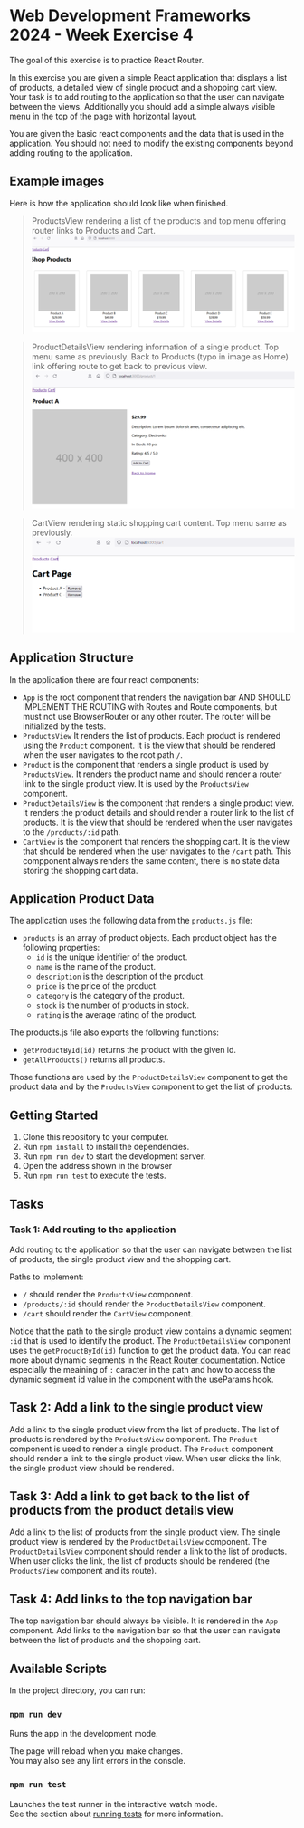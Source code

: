 # Web Development Frameworks 2024 - Week Exercise 4

The goal of this exercise is to practice React Router.

In this exercise you are given a simple React application that displays a list of products, a detailed view of single product and a shopping cart view. Your task is to add routing to the application so that the user can navigate between the views. Additionally
you should add a simple always visible menu in the top of the page with horizontal layout. 

You are given the basic react components and the data that is used in the application. You should not need to modify the existing components beyond adding routing to the application.

## Example images
Here is how the application should look like when finished.
> ProductsView rendering a list of the products and top menu offering router links to Products and Cart.
> ![View 1](./doc_images/view1.png)

> ProductDetailsView rendering information of a single product. Top menu same as previously. Back to Products (typo in image as Home) link offering route to get back to previous view.
> ![View 2](./doc_images/view2.png)

> CartView rendering static shopping cart content. Top menu same as previously.
> ![View 3](./doc_images/view3.png)

## Application Structure

In the application there are four react components:

- `App` is the root component that renders the navigation bar AND SHOULD IMPLEMENT THE ROUTING with Routes and Route components, but must not use BrowserRouter or any other router. The router will be initialized by the tests. 
- `ProductsView` It renders the list of products. Each product is rendered using the `Product` component. It is the view that should be rendered when the user navigates to the root path `/`.
- `Product` is the component that renders a single product is used by `ProductsView`. It renders the product name and should render a router link to the single product view. It is used by the `ProductsView` component.
- `ProductDetailsView` is the component that renders a single product view. It renders the product details and should render a router link to the list of products. It is the view that should be rendered when the user navigates to the `/products/:id` path.
- `CartView` is the component that renders the shopping cart. It is the view that should be rendered when the user navigates to the `/cart` path. This compponent always renders the same content, there is no state data storing the shopping cart data.

## Application Product Data

The application uses the following data from the `products.js` file:

- `products` is an array of product objects. Each product object has the following properties:
  - `id` is the unique identifier of the product.
  - `name` is the name of the product.
  - `description` is the description of the product.
  - `price` is the price of the product.
  - `category` is the category of the product.
  - `stock` is the number of products in stock.
  - `rating` is the average rating of the product.

The products.js file also exports the following functions:

- `getProductById(id)` returns the product with the given id.
- `getAllProducts()` returns all products.

Those functions are used by the `ProductDetailsView` component to get the product data and by the `ProductsView`
component to get the list of products.

## Getting Started

1. Clone this repository to your computer.
2. Run `npm install` to install the dependencies.
3. Run `npm run dev` to start the development server.
4. Open the address shown in the browser
5. Run `npm run test` to execute the tests.

## Tasks

### Task 1: Add routing to the application

Add routing to the application so that the user can navigate between the list of products, the single product view and the shopping cart.

Paths to implement:

- `/` should render the `ProductsView` component.
- `/products/:id` should render the `ProductDetailsView` component.
- `/cart` should render the `CartView` component.

Notice that the path to the single product view contains a dynamic segment `:id` that is used to identify the product. The `ProductDetailsView` component uses the `getProductById(id)` function to get the product data. You can read more about dynamic segments in the [React Router documentation](https://reactrouter.com/start/data/routing#dynamic-segments). Notice especially the meaining of `:` caracter in the path and how to access the dynamic segment id value in the component with the useParams hook.

## Task 2: Add a link to the single product view

Add a link to the single product view from the list of products. The list of products is rendered by the `ProductsView` component. The `Product` component is used to render a single product. The `Product` component should render a link to the single product view. When user clicks the link, the single product view should be rendered.

## Task 3: Add a link to get back to the list of products from the product details view

Add a link to the list of products from the single product view. The single product view is rendered by the `ProductDetailsView` component. The `ProductDetailsView` component should render a link to the list of products. When user clicks the link, the list of products should be rendered (the `ProductsView` component and its route).

## Task 4: Add links to the top navigation bar

The top navigation bar should always be visible. It is rendered in the `App` component. Add links to the navigation bar so that the user can navigate between the list of products and the shopping cart.

## Available Scripts

In the project directory, you can run:

### `npm run dev`

Runs the app in the development mode.

The page will reload when you make changes.\
You may also see any lint errors in the console.

### `npm run test`

Launches the test runner in the interactive watch mode.\
See the section about [running tests](https://facebook.github.io/create-react-app/docs/running-tests) for more information.
